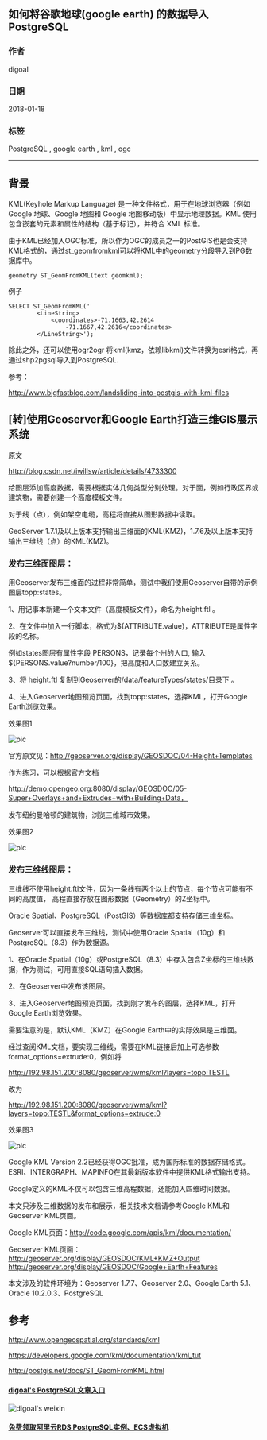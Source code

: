 ## 如何将谷歌地球(google earth) 的数据导入 PostgreSQL               
                                                
### 作者                                                
digoal                                                
                                                
### 日期                                                
2018-01-18                                              
                                                
### 标签                                                
PostgreSQL , google earth , kml , ogc                 
                                                
----                                                
                                                
## 背景                     
KML(Keyhole Markup Language) 是一种文件格式，用于在地球浏览器（例如 Google 地球、Google 地图和 Google 地图移动版）中显示地理数据。KML 使用包含嵌套的元素和属性的结构（基于标记），并符合 XML 标准。      
      
由于KML已经加入OGC标准，所以作为OGC的成员之一的PostGIS也是会支持KML格式的，通过st_geomfromkml可以将KML中的geometry分段导入到PG数据库中。      
      
```      
geometry ST_GeomFromKML(text geomkml);      
```      
      
例子      
      
```      
SELECT ST_GeomFromKML('      
		<LineString>      
			<coordinates>-71.1663,42.2614      
				-71.1667,42.2616</coordinates>      
		</LineString>');      
```    
     
除此之外，还可以使用ogr2ogr 将kml(kmz，依赖libkml)文件转换为esri格式，再通过shp2pgsql导入到PostgreSQL.    
   
参考：     
   
http://www.bigfastblog.com/landsliding-into-postgis-with-kml-files   
      
## [转]使用Geoserver和Google Earth打造三维GIS展示系统      
原文      
      
http://blog.csdn.net/iwillsw/article/details/4733300      
      
      
给图层添加高度数据，需要根据实体几何类型分别处理。对于面，例如行政区界或建筑物，需要创建一个高度模板文件。      
      
对于线（点），例如架空电缆，高程将直接从图形数据中读取。      
      
GeoServer 1.7.1及以上版本支持输出三维面的KML(KMZ)，1.7.6及以上版本支持输出三维线（点）的KML(KMZ)。      
      
### 发布三维面图层：       
      
用Geoserver发布三维面的过程非常简单，测试中我们使用Geoserver自带的示例图层topp:states。      
      
1、用记事本新建一个文本文件（高度模板文件），命名为height.ftl 。      
      
2、在文件中加入一行脚本，格式为${ATTRIBUTE.value}，ATTRIBUTE是属性字段的名称。      
      
例如states图层有属性字段 PERSONS，记录每个州的人口, 输入 ${PERSONS.value?number/100}，把高度和人口数建立关系。      
      
3、将 height.ftl 复制到Geoserver的/data/featureTypes/states/目录下 。      
      
4、进入Geoserver地图预览页面，找到topp:states，选择KML，打开Google Earth浏览效果。      
      
效果图1      
      
![pic](20180118_02_pic_001.png)      
      
官方原文见：http://geoserver.org/display/GEOSDOC/04-Height+Templates      
      
作为练习，可以根据官方文档      
      
http://demo.opengeo.org:8080/display/GEOSDOC/05-Super+Overlays+and+Extrudes+with+Building+Data，      
      
发布纽约曼哈顿的建筑物，浏览三维城市效果。      
      
效果图2      
      
![pic](20180118_02_pic_002.png)      
      
### 发布三维线图层：       
      
三维线不使用height.ftl文件，因为一条线有两个以上的节点，每个节点可能有不同的高度值， 高程直接存放在图形数据（Geometry）的Z坐标中。      
      
Oracle Spatial、PostgreSQL（PostGIS）等数据库都支持存储三维坐标。      
      
Geoserver可以直接发布三维线，测试中使用Oracle Spatial（10g）和PostgreSQL（8.3）作为数据源。      
      
1、在Oracle Spatial（10g）或PostgreSQL（8.3）中存入包含Z坐标的三维线数据，作为测试，可用直接SQL语句插入数据。      
      
2、在Geoserver中发布该图层。      
      
3、进入Geoserver地图预览页面，找到刚才发布的图层，选择KML，打开Google Earth浏览效果。      
      
需要注意的是，默认KML（KMZ）在Google Earth中的实际效果是三维面。      
      
经过查阅KML文档，要实现三维线，需要在KML链接后加上可选参数format_options=extrude:0，例如将      
      
http://192.98.151.200:8080/geoserver/wms/kml?layers=topp:TESTL      
      
改为      
      
http://192.98.151.200:8080/geoserver/wms/kml?layers=topp:TESTL&format_options=extrude:0      
      
效果图3      
      
![pic](20180118_02_pic_003.png)      
      
Google KML Version 2.2已经获得OGC批准，成为国际标准的数据存储格式。ESRI、INTERGRAPH、MAPINFO在其最新版本软件中提供KML格式输出支持。      
      
Google定义的KML不仅可以包含三维高程数据，还能加入四维时间数据。      
      
本文只涉及三维数据的发布和展示，相关技术文档请参考Google KML和Geoserver KML页面。      
      
Google KML页面：http://code.google.com/apis/kml/documentation/      
      
Geoserver KML页面：http://geoserver.org/display/GEOSDOC/KML+KMZ+Output http://geoserver.org/display/GEOSDOC/Google+Earth+Features      
      
本文涉及的软件环境为：Geoserver 1.7.7、Geoserver 2.0、Google Earth 5.1、Oracle 10.2.0.3、PostgreSQL      
	       
## 参考               
http://www.opengeospatial.org/standards/kml      
      
https://developers.google.com/kml/documentation/kml_tut      
      
http://postgis.net/docs/ST_GeomFromKML.html      
         
  
  
  
  
  
  
  
  
  
  
  
  
  
  
  
#### [digoal's PostgreSQL文章入口](https://github.com/digoal/blog/blob/master/README.md "22709685feb7cab07d30f30387f0a9ae")
  
  
![digoal's weixin](../pic/digoal_weixin.jpg "f7ad92eeba24523fd47a6e1a0e691b59")
  
  
  
  
  
  
  
  
#### [免费领取阿里云RDS PostgreSQL实例、ECS虚拟机](https://www.aliyun.com/database/postgresqlactivity "57258f76c37864c6e6d23383d05714ea")
  

